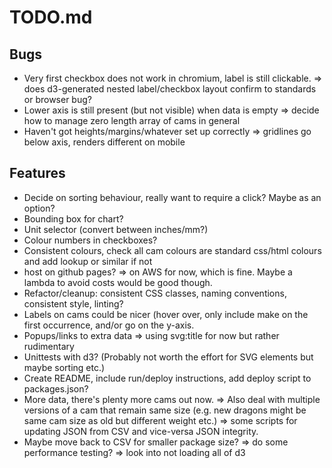 # TODO.md

## Bugs
* Very first checkbox does not work in chromium, label is still clickable.
    => does d3-generated nested label/checkbox layout confirm to standards or browser bug?
* Lower axis is still present (but not visible) when data is empty
    => decide how to manage zero length array of cams in general
* Haven't got heights/margins/whatever set up correctly
    => gridlines go below axis, renders different on mobile

## Features
* Decide on sorting behaviour, really want to require a click? Maybe as an option?
* Bounding box for chart?
* Unit selector (convert between inches/mm?)
* Colour numbers in  checkboxes?
* Consistent colours, check all cam colours are standard css/html colours and add lookup or similar if not
* host on github pages?
   => on AWS for now, which is fine. Maybe a lambda to avoid costs would be good though.
* Refactor/cleanup: consistent CSS classes, naming conventions, consistent style, linting?
* Labels on cams could be nicer (hover over, only include make on the first occurrence, and/or go on the y-axis.
* Popups/links to extra data
   => using svg:title for now but rather rudimentary
* Unittests with  d3? (Probably not worth the effort for SVG elements but maybe sorting etc.)
* Create README, include run/deploy instructions, add deploy script to packages.json?
* More data, there's plenty more cams out now.
   => Also deal with multiple versions of a cam that remain same size 
      (e.g. new dragons might be same cam size as old but different weight etc.)
   => some scripts for updating JSON from CSV and vice-versa JSON integrity.
* Maybe move back to CSV for smaller package size?
    => do some performance testing?
    => look into not loading all of d3
